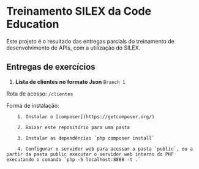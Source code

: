 Treinamento SILEX da Code Education
=================

Este projeto é o resultado das entregas parciais do treinamento de desenvolvimento de APIs, com a utilização do SILEX.

Entregas de exercícios
-----

1. **Lista de clientes no formato Json** `Branch 1`

Rota de acesso: `/clientes`

Forma de instalação:

        1. Instalar o [composer](https://getcomposer.org/)
        
        2. Baixar este repositório para uma pasta 
        
        3. Instalar as dependências `php composer install`
         
        4. Configurar o servidor web para acessar a pasta `public`, ou a partir da pasta public executar o servidor web interno do PHP executando o comando `php -S localhost:8888 -t .`
         
